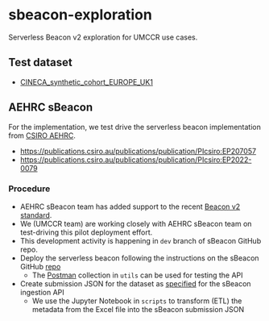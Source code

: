 # sbeacon-exploration

Serverless Beacon v2 exploration for UMCCR use cases.

## Test dataset

- [CINECA_synthetic_cohort_EUROPE_UK1](./data/CINECA_synthetic_cohort_EUROPE_UK1)

## AEHRC sBeacon

For the implementation, we test drive the serverless beacon implementation from [CSIRO AEHRC](https://aehrc.csiro.au/research/cloud-native-genomics/).
  - https://publications.csiro.au/publications/publication/PIcsiro:EP207057
  - https://publications.csiro.au/publications/publication/PIcsiro:EP2022-0079

### Procedure

- AEHRC sBeacon team has added support to the recent [Beacon v2 standard](https://github.com/ga4gh-beacon/beacon-v2).
- We (UMCCR team) are working closely with AEHRC sBeacon team on test-driving this pilot deployment effort.
- This development activity is happening in `dev` branch of sBeacon GitHub repo.
- Deploy the serverless beacon following the instructions on the sBeacon GitHub [repo](https://github.com/aehrc/terraform-aws-serverless-beacon/tree/dev)
  - The [Postman](https://www.postman.com) collection in `utils` can be used for testing the API
- Create submission JSON for the dataset as [specified](https://github.com/aehrc/terraform-aws-serverless-beacon/tree/dev#data-ingestion-api) for the sBeacon ingestion API
  - We use the Jupyter Notebook in `scripts` to transform (ETL) the metadata from the Excel file into the sBeacon submission JSON
